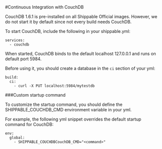 
#Continuous Integration with CouchDB

CouchDB 1.6.1 is pre-installed on all Shippable Official images. However, we do not start it by default since not every build needs CouchDB.

To start CouchDB, include the following in your shippable.yml:

```
services:
  - couchdb
```

When started, CouchDB binds to the default localhost 127.0.0.1 and runs on default port 5984.

Before using it, you should create a database in the `ci` section of your yml:

```
build:
  ci:
    - curl -X PUT localhost:5984/mytestdb
```

###Custom startup command

To customize the startup command, you should define the SHIPPABLE_COUCHDB_CMD environment variable in your yml.

For example, the following yml snippet overrides the default startup command for CouchDB:

```
env:
  global:
    - SHIPPABLE_COUCHDBCouchDB_CMD="<command>"
```
